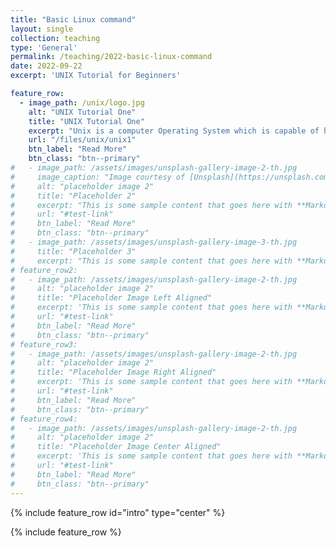 ```yaml
---
title: "Basic Linux command"
layout: single
collection: teaching
type: 'General'
permalink: /teaching/2022-basic-linux-command
date: 2022-09-22
excerpt: 'UNIX Tutorial for Beginners'

feature_row:
  - image_path: /unix/logo.jpg
    alt: "UNIX Tutorial One"
    title: "UNIX Tutorial One"
    excerpt: "Unix is a computer Operating System which is capable of handling activities from multiple users at the same time. The development of Unix started around 1969 at AT&T Bell Labs by Ken Thompson and Dennis Ritchie"
    url: "/files/unix/unix1"
    btn_label: "Read More"
    btn_class: "btn--primary"
#   - image_path: /assets/images/unsplash-gallery-image-2-th.jpg
#     image_caption: "Image courtesy of [Unsplash](https://unsplash.com/)"
#     alt: "placeholder image 2"
#     title: "Placeholder 2"
#     excerpt: "This is some sample content that goes here with **Markdown** formatting."
#     url: "#test-link"
#     btn_label: "Read More"
#     btn_class: "btn--primary"
#   - image_path: /assets/images/unsplash-gallery-image-3-th.jpg
#     title: "Placeholder 3"
#     excerpt: "This is some sample content that goes here with **Markdown** formatting."
# feature_row2:
#   - image_path: /assets/images/unsplash-gallery-image-2-th.jpg
#     alt: "placeholder image 2"
#     title: "Placeholder Image Left Aligned"
#     excerpt: 'This is some sample content that goes here with **Markdown** formatting. Left aligned with `type="left"`'
#     url: "#test-link"
#     btn_label: "Read More"
#     btn_class: "btn--primary"
# feature_row3:
#   - image_path: /assets/images/unsplash-gallery-image-2-th.jpg
#     alt: "placeholder image 2"
#     title: "Placeholder Image Right Aligned"
#     excerpt: 'This is some sample content that goes here with **Markdown** formatting. Right aligned with `type="right"`'
#     url: "#test-link"
#     btn_label: "Read More"
#     btn_class: "btn--primary"
# feature_row4:
#   - image_path: /assets/images/unsplash-gallery-image-2-th.jpg
#     alt: "placeholder image 2"
#     title: "Placeholder Image Center Aligned"
#     excerpt: 'This is some sample content that goes here with **Markdown** formatting. Centered with `type="center"`'
#     url: "#test-link"
#     btn_label: "Read More"
#     btn_class: "btn--primary"
---
```


{% include feature_row id="intro" type="center" %}

{% include feature_row %}

<!-- {% include feature_row id="feature_row2" type="left" %}

{% include feature_row id="feature_row3" type="right" %}

{% include feature_row id="feature_row4" type="center" %} -->
